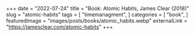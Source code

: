 +++
date = "2022-07-24"
title = "Book: Atomic Habits, James Clear (2018)"
slug = "atomic-habits"
tags = [
    "timemanagment",
]
categories = [
    "book",
]
featuredImage = "images/posts/books/atomic_habits.webp"
externalLink = "https://jamesclear.com/atomic-habits"
+++

